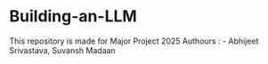 # Building-an-LLM
This repository is made for Major Project 2025 
Authours : - Abhijeet Srivastava, Suvansh Madaan

